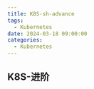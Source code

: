```yaml
---
title: K8S-sh-advance
tags: 
  - Kubernetes
date: 2024-03-18 09:00:00
categories:	
  - Kubernetes
---
```


## K8S-进阶
